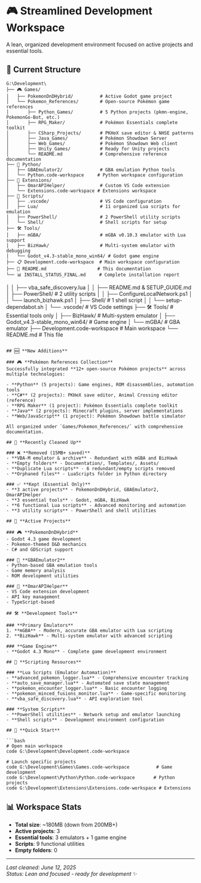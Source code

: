 # 🎮 Streamlined Development Workspace

A lean, organized development environment focused on active projects and essential tools.

## 📁 Current Structure

```text
G:\Development\
├── 🎮 Games/
│   ├── PokemonDnDHybrid/          # Active Godot game project
│   └── Pokemon_References/        # Open-source Pokémon game references
│       ├── Python_Games/          # 5 Python projects (pkmn-engine, PokemonGo-Bot, etc.)
│       ├── RPG_Maker/             # Pokémon Essentials complete toolkit
│       ├── CSharp_Projects/       # PKHeX save editor & NHSE patterns
│       ├── Java_Games/            # Pokémon Showdown Server
│       ├── Web_Games/             # Pokémon Showdown Web client
│       ├── Unity_Games/           # Ready for Unity projects
│       └── README.md              # Comprehensive reference documentation
├── 🐍 Python/
│   ├── GBAEmulator2/              # GBA emulation Python tools
│   └── Python.code-workspace     # Python workspace configuration
├── 🔧 Extensions/
│   ├── OmarAPIHelper/             # Custom VS Code extension
│   └── Extensions.code-workspace # Extensions workspace
├── 📝 Scripts/
│   ├── .vscode/                   # VS Code configuration
│   ├── Lua/                       # 11 organized Lua scripts for emulation
│   ├── PowerShell/                # 2 PowerShell utility scripts
│   └── Shell/                     # Shell scripts for setup
├── 🛠️ Tools/
│   ├── mGBA/                      # mGBA v0.10.3 emulator with Lua support
│   ├── BizHawk/                   # Multi-system emulator with debugging
│   └── Godot_v4.3-stable_mono_win64/ # Godot game engine
├── 📋 Development.code-workspace  # Main workspace configuration
├── 📖 README.md                   # This documentation
└── 📊 INSTALL_STATUS_FINAL.md     # Complete installation report
```
│   │   ├── vba_safe_discovery.lua
│   │   ├── README.md & SETUP_GUIDE.md
│   ├── PowerShell/                # 2 utility scripts
│   │   ├── ConfigureLocalNetwork.ps1
│   │   └── launch_bizhawk.ps1
│   ├── Shell/                     # 1 shell script
│   │   └── setup-dependabot.sh
│   └── .vscode/                   # VS Code settings
├── 🛠️ Tools/                      # Essential tools only
│   ├── BizHawk/                   # Multi-system emulator
│   ├── Godot_v4.3-stable_mono_win64/ # Game engine
│   └── mGBA/                      # GBA emulator
├── Development.code-workspace     # Main workspace
└── README.md                      # This file
```

## 🆕 **New Additions**

### 🎮 **Pokémon References Collection**
Successfully integrated **12+ open-source Pokémon projects** across multiple technologies:

- **Python** (5 projects): Game engines, ROM disassemblies, automation tools
- **C#** (2 projects): PKHeX save editor, Animal Crossing editor (reference)
- **RPG Maker** (1 project): Pokémon Essentials complete toolkit
- **Java** (2 projects): Minecraft plugins, server implementations  
- **Web/JavaScript** (1 project): Pokémon Showdown battle simulator

All organized under `Games/Pokemon_References/` with comprehensive documentation.

## 🧹 **Recently Cleaned Up**

### ❌ **Removed (15MB+ saved)**
- **VBA-M emulator & archive** - Redundant with mGBA and BizHawk
- **Empty folders** - Documentation/, Templates/, Assets/
- **Duplicate Lua scripts** - 6 redundant/empty scripts removed
- **Orphaned files** - LuaScripts folder in Python directory

### ✅ **Kept (Essential Only)**
- **3 active projects** - PokemonDnDHybrid, GBAEmulator2, OmarAPIHelper
- **3 essential tools** - Godot, mGBA, BizHawk
- **6 functional Lua scripts** - Advanced monitoring and automation
- **3 utility scripts** - PowerShell and shell utilities

## 🎯 **Active Projects**

### 🎮 **PokemonDnDHybrid** 
- Godot 4.3 game development
- Pokemon-themed D&D mechanics
- C# and GDScript support

### 🐍 **GBAEmulator2**
- Python-based GBA emulation tools
- Game memory analysis
- ROM development utilities

### 🔧 **OmarAPIHelper**
- VS Code extension development
- API key management
- TypeScript-based

## 🛠️ **Development Tools**

### **Primary Emulators**
1. **mGBA** - Modern, accurate GBA emulator with Lua scripting
2. **BizHawk** - Multi-system emulator with advanced scripting

### **Game Engine**
- **Godot 4.3 Mono** - Complete game development environment

## 📝 **Scripting Resources**

### **Lua Scripts (Emulator Automation)**
- **advanced_pokemon_logger.lua** - Comprehensive encounter tracking
- **auto_save_manager.lua** - Automated save state management
- **pokemon_encounter_logger.lua** - Basic encounter logging
- **pokemon_minced_fusions_monitor.lua** - Game-specific monitoring
- **vba_safe_discovery.lua** - API exploration tool

### **System Scripts**
- **PowerShell utilities** - Network setup and emulator launching
- **Shell scripts** - Development environment configuration

## 🚀 **Quick Start**

```bash
# Open main workspace
code G:\Development\Development.code-workspace

# Launch specific projects
code G:\Development\Games\Games.code-workspace          # Game development
code G:\Development\Python\Python.code-workspace       # Python projects
code G:\Development\Extensions\Extensions.code-workspace # Extensions
```

## 📊 **Workspace Stats**

- **Total size**: ~180MB (down from 200MB+)
- **Active projects**: 3
- **Essential tools**: 3 emulators + 1 game engine
- **Scripts**: 9 functional utilities
- **Empty folders**: 0

---

*Last cleaned: June 12, 2025*  
*Status: Lean and focused - ready for development* ✨
